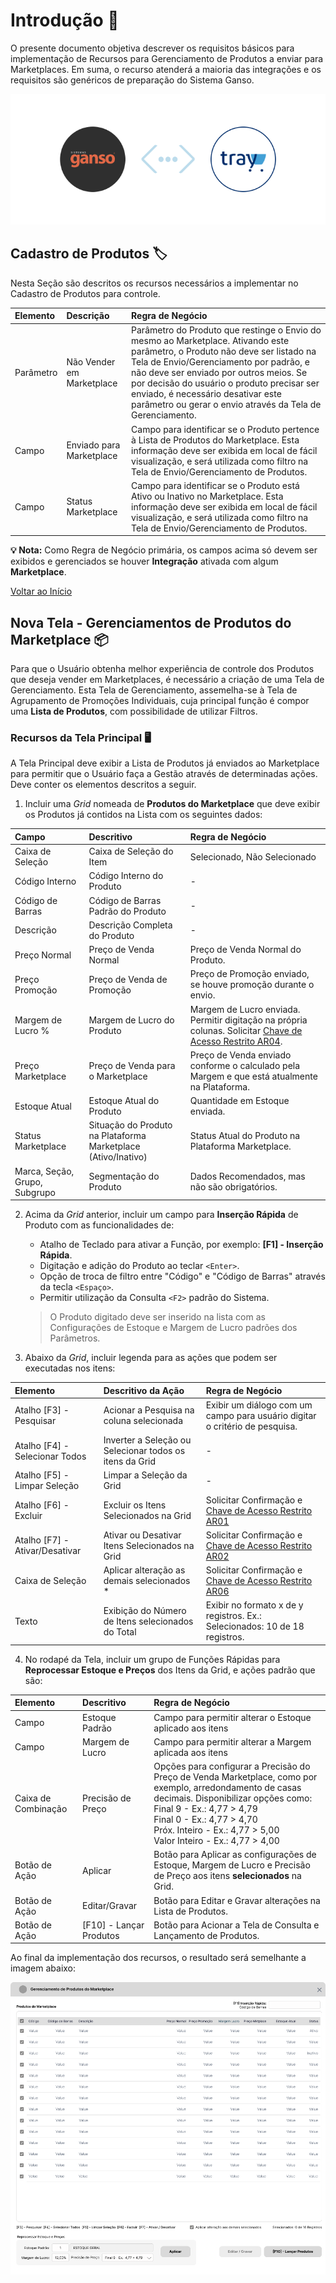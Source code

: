# Introdução :wave:

O presente documento objetiva descrever os requisitos básicos para implementação de Recursos para Gerenciamento de Produtos a enviar para Marketplaces. Em suma, o recurso atenderá a maioria das integrações e os requisitos são genéricos de preparação do Sistema Ganso.

![Integração Tray](./Integration02.png)

## Cadastro de Produtos :label:

Nesta Seção são descritos os recursos necessários a implementar no Cadastro de Produtos para controle.

| Elemento  | Descrição                 | Regra de Negócio                                                                                                                                                                                                                                                                                                                                                  |
| :-------- | :------------------------ | :---------------------------------------------------------------------------------------------------------------------------------------------------------------------------------------------------------------------------------------------------------------------------------------------------------------------------------------------------------------- |
| Parâmetro | Não Vender em Marketplace | Parâmetro do Produto que restinge o Envio do mesmo ao Marketplace. Ativando este parâmetro, o Produto não deve ser listado na Tela de Envio/Gerenciamento por padrão, e não deve ser enviado por outros meios. Se por decisão do usuário o produto precisar ser enviado, é necessário desativar este parâmetro ou gerar o envio através da Tela de Gerenciamento. |
| Campo     | Enviado para Marketplace  | Campo para identificar se o Produto pertence à Lista de Produtos do Marketplace. Esta informação deve ser exibida em local de fácil visualização, e será utilizada como filtro na Tela de Envio/Gerenciamento de Produtos.                                                                                                                                        |
| Campo     | Status Marketplace        | Campo para identificar se o Produto está Ativo ou Inativo no Marketplace. Esta informação deve ser exibida em local de fácil visualização, e será utilizada como filtro na Tela de Envio/Gerenciamento de Produtos.                                                                                                                                               |

**:bulb: Nota:** Como Regra de Negócio primária, os campos acima só devem ser exibidos e gerenciados se houver **Integração** ativada com algum **Marketplace**.

[Voltar ao Início](#introdução-wave)

## Nova Tela - Gerenciamentos de Produtos do Marketplace :package:

Para que o Usuário obtenha melhor experiência de controle dos Produtos que deseja vender em Marketplaces, é necessário a criação de uma Tela de Gerenciamento.
Esta Tela de Gerenciamento, assemelha-se à Tela de Agrupamento de Promoções Individuais, cuja principal função é compor uma **Lista de Produtos**, com possibilidade de utilizar Filtros.

### Recursos da Tela Principal :desktop_computer:

A Tela Principal deve exibir a Lista de Produtos já enviados ao Marketplace para permitir que o Usuário faça a Gestão através de determinadas ações. Deve conter os elementos descritos a seguir.

1. Incluir uma _Grid_ nomeada de **Produtos do Marketplace** que deve exibir os Produtos já contidos na Lista com os seguintes dados:

| Campo                         | Descritivo                                                    | Regra de Negócio                                                                                                               |
| :---------------------------- | :------------------------------------------------------------ | :----------------------------------------------------------------------------------------------------------------------------- |
| Caixa de Seleção              | Caixa de Seleção do Item                                      | Selecionado, Não Selecionado                                                                                                   |
| Código Interno                | Código Interno do Produto                                     | -                                                                                                                              |
| Código de Barras              | Código de Barras Padrão do Produto                            | -                                                                                                                              |
| Descrição                     | Descrição Completa do Produto                                 | -                                                                                                                              |
| Preço Normal                  | Preço de Venda Normal                                         | Preço de Venda Normal do Produto.                                                                                              |
| Preço Promoção                | Preço de Venda de Promoção                                    | Preço de Promoção enviado, se houve promoção durante o envio.                                                                  |
| Margem de Lucro %             | Margem de Lucro do Produto                                    | Margem de Lucro enviada. Permitir digitação na própria colunas. Solicitar [Chave de Acesso Restrito AR04](#acessos-restritos). |
| Preço Marketplace             | Preço de Venda para o Marketplace                             | Preço de Venda enviado conforme o calculado pela Margem e que está atualmente na Plataforma.                                   |
| Estoque Atual                 | Estoque Atual do Produto                                      | Quantidade em Estoque enviada.                                                                                                 |
| Status Marketplace            | Situação do Produto na Plataforma Marketplace (Ativo/Inativo) | Status Atual do Produto na Plataforma Marketplace.                                                                             |
| Marca, Seção, Grupo, Subgrupo | Segmentação do Produto                                        | Dados Recomendados, mas não são obrigatórios.                                                                                  |

2. Acima da _Grid_ anterior, incluir um campo para **Inserção Rápida** de Produto com as funcionalidades de:

   - Atalho de Teclado para ativar a Função, por exemplo: **[F1] - Inserção Rápida**.
   - Digitação e adição do Produto ao teclar `<Enter>`.
   - Opção de troca de filtro entre "Código" e "Código de Barras" através da tecla `<Espaço>`.
   - Permitir utilização da Consulta `<F2>` padrão do Sistema.
   > O Produto digitado deve ser inserido na lista com as Configurações de Estoque e Margem de Lucro padrões dos Parâmetros.

3. Abaixo da _Grid_, incluir legenda para as ações que podem ser executadas nos itens:

| Elemento                       | Descritivo da Ação                                      | Regra de Negócio                                                            |
| :----------------------------- | :------------------------------------------------------ | :-------------------------------------------------------------------------- |
| Atalho [F3] - Pesquisar        | Acionar a Pesquisa na coluna selecionada                | Exibir um diálogo com um campo para usuário digitar o critério de pesquisa. |
| Atalho [F4] - Selecionar Todos | Inverter a Seleção ou Selecionar todos os itens da Grid | -                                                                           |
| Atalho [F5] - Limpar Seleção   | Limpar a Seleção da Grid                                | -                                                                           |
| Atalho [F6] - Excluir          | Excluir os Itens Selecionados na Grid                   | Solicitar Confirmação e [Chave de Acesso Restrito AR01](#acessos-restritos) |
| Atalho [F7] - Ativar/Desativar | Ativar ou Desativar Itens Selecionados na Grid          | Solicitar Confirmação e [Chave de Acesso Restrito AR02](#acessos-restritos) |
| Caixa de Seleção               | Aplicar alteração as demais selecionados \*             | Solicitar Confirmação e [Chave de Acesso Restrito AR06](#acessos-restritos) |
| Texto                          | Exibição do Número de Itens selecionados do Total       | Exibir no formato x de y registros. Ex.: Selecionados: 10 de 18 registros.  |

4. No rodapé da Tela, incluir um grupo de Funções Rápidas para **Reprocessar Estoque e Preços** dos Itens da Grid, e ações padrão que são:

| Elemento            | Descritivo              | Regra de Negócio                                                                                                                                                                                                                                                                         |
| :------------------ | :---------------------- | :--------------------------------------------------------------------------------------------------------------------------------------------------------------------------------------------------------------------------------------------------------------------------------------- |
| Campo               | Estoque Padrão          | Campo para permitir alterar o Estoque aplicado aos itens                                                                                                                                                                                                                                 |
| Campo               | Margem de Lucro         | Campo para permitir alterar a Margem aplicada aos itens                                                                                                                                                                                                                                  |
| Caixa de Combinação | Precisão de Preço       | Opções para configurar a Precisão do Preço de Venda Marketplace, como por exemplo, arredondamento de casas decimais. Disponibilizar opções como: <br>Final 9 - Ex.: 4,77 > 4,79 <br>Final 0 - Ex.: 4,77 > 4,70 <br>Próx. Inteiro - Ex.: 4,77 > 5,00 <br>Valor Inteiro - Ex.: 4,77 > 4,00 |
| Botão de Ação       | Aplicar                 | Botão para Aplicar as configurações de Estoque, Margem de Lucro e Precisão de Preço aos itens **selecionados** na Grid.                                                                                                                                                                  |
| Botão de Ação       | Editar/Gravar           | Botão para Editar e Gravar alterações na Lista de Produtos.                                                                                                                                                                                                                              |
| Botão de Ação       | [F10] - Lançar Produtos | Botão para Acionar a Tela de Consulta e Lançamento de Produtos.                                                                                                                                                                                                                                     |

Ao final da implementação dos recursos, o resultado será semelhante a imagem abaixo:

![Protótipo de Tela](./Main-Screen02.png)
